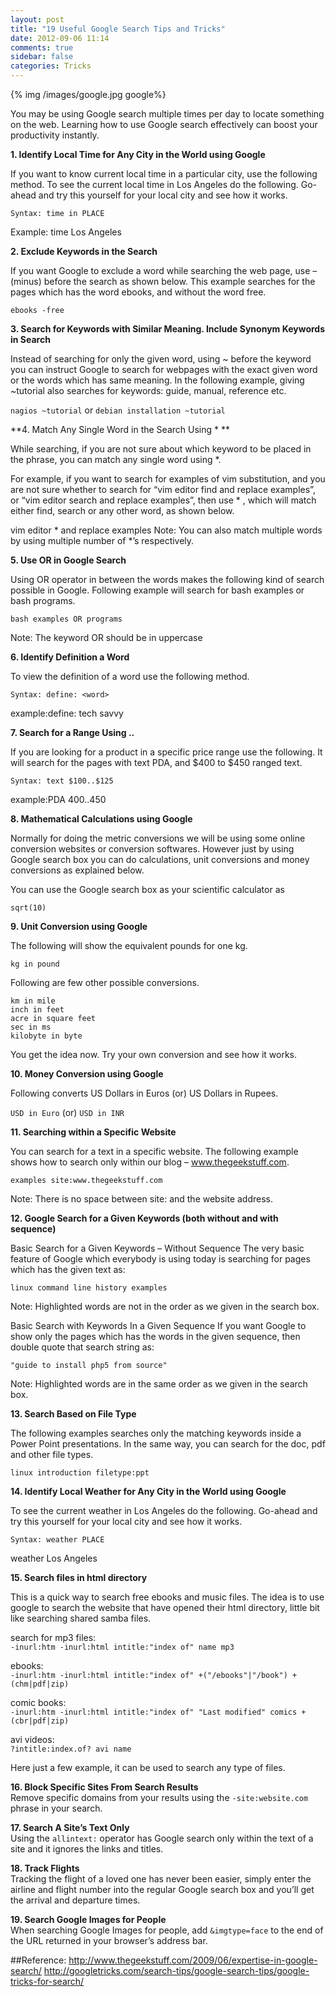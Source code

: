 ```yaml
---
layout: post
title: "19 Useful Google Search Tips and Tricks"
date: 2012-09-06 11:14
comments: true
sidebar: false
categories: Tricks
---
```


{% img /images/google.jpg google%}

You may be using Google search multiple times per day to locate something on the web. Learning how to use Google search effectively can boost your productivity instantly.
 

**1. Identify Local Time for Any City in the World using Google**

If you want to know current local time in a particular city, use the following method. To see the current local time in Los Angeles do the following. Go-ahead and try this yourself for your local city and see how it works.

``Syntax: time in PLACE``

Example: time Los Angeles
 
<!--more-->

**2. Exclude Keywords in the Search**

If you want Google to exclude a word while searching the web page, use – (minus) before the search as shown below. This example searches for the pages which has the word ebooks, and without the word free.

``ebooks -free``
	
**3. Search for Keywords with Similar Meaning. Include Synonym Keywords in Search**

Instead of searching for only the given word, using ~ before the keyword you can instruct Google to search for webpages with the exact given word or the words which has same meaning. In the following example, giving ~tutorial also searches for keywords: guide, manual, reference etc.

``nagios ~tutorial``
or
``debian installation ~tutorial``
 
 
**4. Match Any Single Word in the Search Using * **

While searching, if you are not sure about which keyword to be placed in the phrase, you can match any single word using *.
 
For example, if you want to search for examples of vim substitution, and you are not sure whether to search for “vim editor find and replace examples”, or “vim editor search and replace examples”, then use * , which will match either find, search or any other word, as shown below.

vim editor * and replace examples
Note: You can also match multiple words by using multiple number of *’s respectively.

**5. Use OR in Google Search**

Using OR operator in between the words makes the following kind of search possible in Google. Following example will search for bash examples or bash programs.

``bash examples OR programs``
 
Note: The keyword OR should be in uppercase

**6. Identify Definition a Word**

To view the definition of a word use the following method.

``Syntax: define: <word>``

example:define: tech savvy
 
 
**7. Search for a Range Using ..**

If you are looking for a product in a specific price range use the following. It will search for the pages with text PDA, and $400 to $450 ranged text.

``Syntax: text $100..$125``

example:PDA $400..$450
 
	
**8. Mathematical Calculations using Google**

Normally for doing the metric conversions we will be using some online conversion websites or conversion softwares. However just by using Google search box you can do calculations, unit conversions and money conversions as explained below.

You can use the Google search box as your scientific calculator as

``sqrt(10)``
 
 
**9. Unit Conversion using Google**

The following will show the equivalent pounds for one kg.

``kg in pound``


Following are few other possible conversions. 

``km in mile``  
``inch in feet``  
``acre in square feet``  
``sec in ms``   
``kilobyte in byte`` 
	
You get the idea now. Try your own conversion and see how it works.
  
  
**10. Money Conversion using Google**

Following converts US Dollars in Euros (or) US Dollars in Rupees.

``USD in Euro``
(or)
``USD in INR``


**11. Searching within a Specific Website**

You can search for a text in a specific website. The following example shows how to search only within our blog – www.thegeekstuff.com.

``examples site:www.thegeekstuff.com``

Note: There is no space between site: and the website address.

**12. Google Search for a Given Keywords (both without and with sequence)**

Basic Search for a Given Keywords – Without Sequence
The very basic feature of Google which everybody is using today is searching for pages which has the given text as:

``linux command line history examples``

Note: Highlighted words are not in the order as we given in the search box.

Basic Search with Keywords In a Given Sequence
If you want Google to show only the pages which has the words in the given sequence, then double quote that search string as:

`` "guide to install php5 from source" ``

Note: Highlighted words are in the same order as we given in the search box.

**13. Search Based on File Type**

The following examples searches only the matching keywords inside a Power Point presentations. In the same way, you can search for the doc, pdf and other file types.

``linux introduction filetype:ppt``


**14. Identify Local Weather for Any City in the World using Google**

To see the current weather in Los Angeles do the following. Go-ahead and try this yourself for your local city and see how it works.

``Syntax: weather PLACE``

weather Los Angeles

**15. Search files in html directory**   
  
This is a quick way to search free ebooks and music files. The idea is to use google to search the website that have opened their html directory, little bit like searching shared samba files.  

search for mp3 files:  
``-inurl:htm -inurl:html intitle:"index of" name mp3``   
  
ebooks:  
``-inurl:htm -inurl:html intitle:"index of" +("/ebooks"|"/book") +(chm|pdf|zip)``   
  
comic books:  
``-inurl:htm -inurl:html intitle:"index of" "Last modified" comics +(cbr|pdf|zip)``   
  
avi videos:  
``?intitle:index.of? avi name``   

Here just a few example, it can be used to search any type of files.

**16. Block Specific Sites From Search Results**  
Remove specific domains from your results using the ``-site:website.com`` phrase in your search.

**17. Search A Site’s Text Only**  
Using the ``allintext:`` operator has Google search only within the text of a site and it ignores the links and titles.

**18. Track Flights**  
Tracking the flight of a loved one has never been easier, simply enter the airline and flight number into the regular Google search box and you’ll get the arrival and departure times.

**19. Search Google Images for People**  
When searching Google Images for people, add ``&imgtype=face`` to the end of the URL returned in your browser’s address bar.
  
  
##Reference:
<http://www.thegeekstuff.com/2009/06/expertise-in-google-search/>
<http://googletricks.com/search-tips/google-search-tips/google-tricks-for-search/>